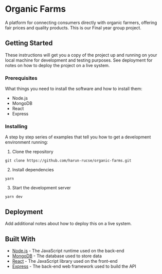 # Organic Farms

A platform for connecting consumers directly with organic farmers, offering fair prices and quality products. This is our Final year group project.

## Getting Started

These instructions will get you a copy of the project up and running on your local machine for development and testing purposes. See deployment for notes on how to deploy the project on a live system.

### Prerequisites

What things you need to install the software and how to install them:

- Node.js
- MongoDB
- React
- Express

### Installing

A step by step series of examples that tell you how to get a development environment running:

1. Clone the repository

```
git clone https://github.com/harun-rucse/organic-farms.git
```

2. Install dependencies

```
yarn
```

3. Start the development server

```
yarn dev
```

## Deployment

Add additional notes about how to deploy this on a live system.

## Built With

- [Node.js](https://nodejs.org/) - The JavaScript runtime used on the back-end
- [MongoDB](https://www.mongodb.com/) - The database used to store data
- [React](https://reactjs.org/) - The JavaScript library used on the front-end
- [Express](https://expressjs.com/) - The back-end web framework used to build the API
